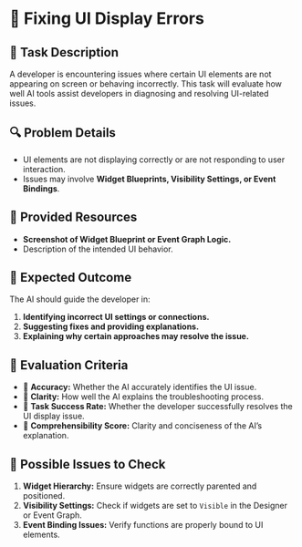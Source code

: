 # 🐛 Fixing UI Display Errors

## 📌 Task Description
A developer is encountering issues where certain UI elements are not appearing on screen or behaving incorrectly. This task will evaluate how well AI tools assist developers in diagnosing and resolving UI-related issues.

## 🔍 Problem Details
- UI elements are not displaying correctly or are not responding to user interaction.  
- Issues may involve **Widget Blueprints, Visibility Settings, or Event Bindings**.  

## 📁 Provided Resources
- **Screenshot of Widget Blueprint or Event Graph Logic.**  
- Description of the intended UI behavior.  

## 🔨 Expected Outcome
The AI should guide the developer in:
1. **Identifying incorrect UI settings or connections.**  
2. **Suggesting fixes and providing explanations.**  
3. **Explaining why certain approaches may resolve the issue.**  

## 📐 Evaluation Criteria
- 📐 **Accuracy:** Whether the AI accurately identifies the UI issue.  
- 📝 **Clarity:** How well the AI explains the troubleshooting process.  
- 📌 **Task Success Rate:** Whether the developer successfully resolves the UI display issue.  
- 💬 **Comprehensibility Score:** Clarity and conciseness of the AI’s explanation.  

## 📂 Possible Issues to Check
1. **Widget Hierarchy:** Ensure widgets are correctly parented and positioned.  
2. **Visibility Settings:** Check if widgets are set to `Visible` in the Designer or Event Graph.  
3. **Event Binding Issues:** Verify functions are properly bound to UI elements.  
